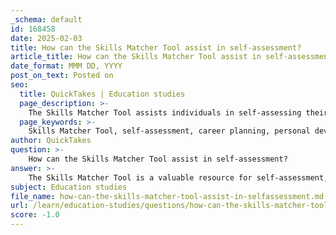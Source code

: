 ```yaml
---
_schema: default
id: 168458
date: 2025-02-03
title: How can the Skills Matcher Tool assist in self-assessment?
article_title: How can the Skills Matcher Tool assist in self-assessment?
date_format: MMM DD, YYYY
post_on_text: Posted on
seo:
  title: QuickTakes | Education studies
  page_description: >-
    The Skills Matcher Tool assists individuals in self-assessing their skills for career planning and personal development, providing insights into strengths and suitable career paths.
  page_keywords: >-
    Skills Matcher Tool, self-assessment, career planning, personal development, skill evaluation, strengths identification, career recommendations, career exploration, personalized guidance
author: QuickTakes
question: >-
    How can the Skills Matcher Tool assist in self-assessment?
answer: >-
    The Skills Matcher Tool is a valuable resource for self-assessment, particularly in the context of career planning and personal development. Here’s how it can assist individuals in evaluating their skills and aligning them with potential career paths:\n\n1. **Self-Evaluation of Skills**: The Skills Matcher Tool allows users to assess their workplace skills by answering a series of questions. This self-evaluation helps individuals reflect on their proficiency in various skill categories, including Mathematics and Data, Words and Literacy, Tools and Tasks, Interpersonal Relationships, and Creativity.\n\n2. **Identification of Strengths**: By rating their comfort level with different skills, users can identify their personal strengths. This process not only highlights areas of expertise but also uncovers skills that may need further development.\n\n3. **Career Recommendations**: After completing the self-assessment, the Skills Matcher Tool provides a list of careers that align with the individual's unique skill set. This feature is particularly useful for guiding career exploration, as it connects personal abilities with potential job opportunities.\n\n4. **Facilitating Career Exploration**: The tool encourages users to explore various career options that match their identified skills and values. For example, someone with strong skills in Mathematics and Data might be directed towards engineering roles, while those with creative skills may find opportunities in the arts.\n\n5. **Personalized Guidance**: The Skills Matcher Tool offers personalized career recommendations based on the user's responses, making it easier for individuals to make informed decisions about their career paths.\n\nIn summary, the Skills Matcher Tool serves as an effective self-assessment instrument that not only helps individuals evaluate their skills but also provides insights into suitable career options, thereby facilitating informed career planning and development.
subject: Education studies
file_name: how-can-the-skills-matcher-tool-assist-in-selfassessment.md
url: /learn/education-studies/questions/how-can-the-skills-matcher-tool-assist-in-selfassessment
score: -1.0
---
```


&nbsp;